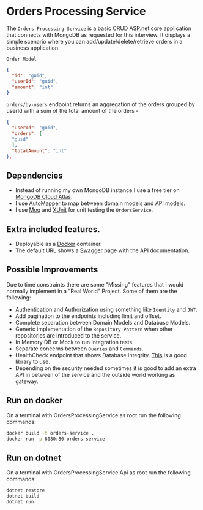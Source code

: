 # Orders Processing Service

The `Orders Processing Service` is a basic CRUD ASP.net core application that connects with MongoDB as requested for this interview.
It displays a simple scenario where you can add/update/delete/retrieve orders in a business application.

`Order Model`

```json
{
  "id": "guid",
  "userId": "guid",
  "amount": "int"
}
```

`orders/by-users` endpoint returns an aggregation of the orders grouped by userId with a sum of the total amount of the orders -

```json
{
  "userId": "guid",
  "orders": [
  "guid"
  ],
  "totalAmount": "int"
},
```

## Dependencies

- Instead of running my own MongoDB instance I use a free tier on [MongoDB Cloud Atlas](https://www.mongodb.com/cloud/atlas).
- I use [AutoMapper](https://automapper.org/) to map between domain models and API models.
- I use [Moq](https://github.com/moq/moq) and [XUnit](https://xunit.github.io/) for unit testing the `OrdersService`.

## Extra included features.

- Deployable as a [Docker](https://www.docker.com/) container.
- The default URL shows a [Swagger](https://swagger.io/) page with the API documentation.

## Possible Improvements

Due to time constraints there are some "Missing" features that I would normally implement in a "Real World" Project. Some of them are the following:

- Authentication and Authorization using something like `Identity` and `JWT`.
- Add pagination to the endpoints including limit and offset.
- Complete separation between Domain Models and Database Models.
- Generic implementation of the `Repository Pattern` when other repositories are introduced to the service.
- In Memory DB or Mock to run integration tests.
- Separate concerns between `Queries` and `Commands`.
- HealthCheck endpoint that shows Database Integrity. [This](https://github.com/xabaril/AspNetCore.Diagnostics.HealthChecks) is a good library to use.
- Depending on the security needed sometimes it is good to add an extra API in between of the service and the outside world working as gateway.

## Run on docker

On a terminal with OrdersProcessingService as root run the following commands:

```bash
docker build -t orders-service .
docker run -p 8080:80 orders-service
```

## Run on dotnet

On a terminal with OrdersProcessingService.Api as root run the following commands:

```bash
dotnet restore
dotnet build
dotnet run
```
